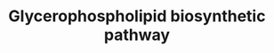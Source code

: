 ---
annotations:
- id: PW:0000354
  parent: classic metabolic pathway
  type: Pathway Ontology
  value: glycerophospholipid metabolic pathway
- id: PW:0001307
  parent: classic metabolic pathway
  type: Pathway Ontology
  value: phosphatidylcholine metabolic pathway
- id: PW:0002418
  parent: classic metabolic pathway
  type: Pathway Ontology
  value: phosphoinositide metabolic pathway
authors:
- Amanzo
- MaintBot
- Mkutmon
- Egonw
- DeSl
- Elisa
- L Dupuis
- Eweitz
- Conroy lipids
citedin:
- link: PMC9015122
  title: Understanding signaling and metabolic paths using semantified and harmonized
    information about biological interactions (2022)
- link: PMC8155553
  title: 'Heterogeneity

    of Lipid and Protein Cartilage Profiles

    Associated with Human Osteoarthritis with or without Type 2 Diabetes

    Mellitus (2021)'
description: 'Glycerophospholipids or phosphoglycerides, in which the hydrophobic
  regions are composed of two fatty acids joined to glycerol; and sphingolipids, in
  which a single fatty acid is joined to a fatty amine, sphingosine, are glycerol-based
  phospholipids and the main component of biological membranes. The hydrophilic moieties
  in these amphipathic compounds may be as a simple as a single -OH at one end of
  the sterol ring system, or they may be more complex. Glycerophospholipds, as well
  as sphingolipids, contained polar or charged alcohols at their polar ends; some
  also contain phosphate groups.  In glycerophospholipids, two fatty acids are ester-linked
  to glycerol at C-1 and C-2, and a highly polar or charged (and therefore hydrophilic)
  head group is attached to C-3 through a phosphodiester bond. All glycerophospholipds
  are derivatives of phosphatidic acid and are named for their polar head groups (e.g.,
  phosphatidylethanolamine and phosphatidylcholine). All have a negative charge on
  the phosphate group at pH 7.0. The head-goup alcohol may also contribute one or
  more charges at pH near 7.0. The fatty acids in glycerophospholipds can be any of
  a wide variety. They are different in different species, in different tissues of
  the same species, and in different types of glycerophospholipids in the same cell
  or tissue. In general, glycerophospholipids contain a saturated fatty acid at C-1
  and an unsaturated fatty acid at C-2, and, in general terms, the fatty acyl groups
  are generally 16 or 18 carbons long.  Eukaryotic membranes contain significant amounts
  of two other types of glycerophospholipids: Plasmalogens and Alkylacylglycerophospholipids.
  Plasmalogens contain a hydrocarbon chain linked to glycerol C-1 via vinyl ether
  linkage whereas alkylacylglycerophospholipids the alkyl substituent at glycerol
  C-1 is attached via an ether linkage. About 20% of mammalian glycerophospholipids
  are plasmalogens, this percentage varies both from species to species and from tissue
  to tissue within a given organism. While plasmalogens comprise only about 0.8% of
  the phospholipids in human liver, they account for around 23% of those in human
  nervous tissue. The alkylacylglycerophospholipids are less abundant than the plasmalogens,
  e.g., about 59% of ethanolamine glycerophospholipids of human heart are plasmalogens,
  whereas only 3.6% are alkylacylglycerophospholipids. However, in bovine erythrocytes,
  75% of the ethanolamine glycerophospholipids are of alkylacyl type.'
last-edited: 2021-11-22
ndex: 2adff52d-8b65-11eb-9e72-0ac135e8bacf
organisms:
- Homo sapiens
redirect_from:
- /index.php/Pathway:WP2533
- /instance/WP2533
- /instance/WP2533_r124384
revision: r124384
schema-jsonld:
- '@context': https://schema.org/
  '@id': https://wikipathways.github.io/pathways/WP2533.html
  '@type': Dataset
  creator:
    '@type': Organization
    name: WikiPathways
  description: 'Glycerophospholipids or phosphoglycerides, in which the hydrophobic
    regions are composed of two fatty acids joined to glycerol; and sphingolipids,
    in which a single fatty acid is joined to a fatty amine, sphingosine, are glycerol-based
    phospholipids and the main component of biological membranes. The hydrophilic
    moieties in these amphipathic compounds may be as a simple as a single -OH at
    one end of the sterol ring system, or they may be more complex. Glycerophospholipds,
    as well as sphingolipids, contained polar or charged alcohols at their polar ends;
    some also contain phosphate groups.  In glycerophospholipids, two fatty acids
    are ester-linked to glycerol at C-1 and C-2, and a highly polar or charged (and
    therefore hydrophilic) head group is attached to C-3 through a phosphodiester
    bond. All glycerophospholipds are derivatives of phosphatidic acid and are named
    for their polar head groups (e.g., phosphatidylethanolamine and phosphatidylcholine).
    All have a negative charge on the phosphate group at pH 7.0. The head-goup alcohol
    may also contribute one or more charges at pH near 7.0. The fatty acids in glycerophospholipds
    can be any of a wide variety. They are different in different species, in different
    tissues of the same species, and in different types of glycerophospholipids in
    the same cell or tissue. In general, glycerophospholipids contain a saturated
    fatty acid at C-1 and an unsaturated fatty acid at C-2, and, in general terms,
    the fatty acyl groups are generally 16 or 18 carbons long.  Eukaryotic membranes
    contain significant amounts of two other types of glycerophospholipids: Plasmalogens
    and Alkylacylglycerophospholipids. Plasmalogens contain a hydrocarbon chain linked
    to glycerol C-1 via vinyl ether linkage whereas alkylacylglycerophospholipids
    the alkyl substituent at glycerol C-1 is attached via an ether linkage. About
    20% of mammalian glycerophospholipids are plasmalogens, this percentage varies
    both from species to species and from tissue to tissue within a given organism.
    While plasmalogens comprise only about 0.8% of the phospholipids in human liver,
    they account for around 23% of those in human nervous tissue. The alkylacylglycerophospholipids
    are less abundant than the plasmalogens, e.g., about 59% of ethanolamine glycerophospholipids
    of human heart are plasmalogens, whereas only 3.6% are alkylacylglycerophospholipids.
    However, in bovine erythrocytes, 75% of the ethanolamine glycerophospholipids
    are of alkylacyl type.'
  keywords:
  - (Plasmanylethanolamine desaturase)EC 1.14.99.19
  - 1,2-diacyl-sn-glycero-3-cytidine-5'-diphosphate(CDP-DAG, CMP-PA)
  - 1,2-diacyl-sn-glycero-3-phosphate(Phosphatidic acid; PA)
  - 1,2-diacyl-sn-glycero-3-phospho-(1'-myo-inositol)(PI)
  - 1,2-diacyl-sn-glycero-3-phospho-(1'-sn-glycerol)(PG)
  - 1,2-diacyl-sn-glycero-3-phosphocholine(PC, Lecithin)
  - 1,2-diacyl-sn-glycero-3-phosphoethanolamine(PE)
  - 1,2-diacyl-sn-glycero-3-phosphoserine(PS)
  - 1,2-diacyl-sn-glycerol(1,2-diacylglycerol; 1,2-DAG)
  - 1-Acyl dihydroxyacetone phosphate(Acyl-DHAP)
  - 1-Alkenyl-2-acyl-glycerophosphocholine
  - 1-Alkyl-2-acetyl-sn-glycerol
  - 1-Alkyl-2-acetyl-sn-glycerol 3-phosphate
  - 1-Alkyl-sn-glycerol
  - 1-Alkyl-sn-glycerol 3-phosphate
  - 1-Alkyldihydroxyacetone phosphate(Octanoyl DHAP)
  - 1-Alkylglycerophosphocholine O-acetyltransferaseEC 2.3.1.67
  - 1-acyl-sn-glycero-3-phosphate(Lysophosphatidic acid; LPA)
  - 1-alkenyl-2-acylglycero-phosphoethanolamine
  - 1-alkyl-2-acetyl-sn-glycero-3-phosphocholine(Platelet Activating Factor, PAF)
  - 1-alkyl-2-acyl-sn-glycero-3-phosphate phosphatase(Phosphatidate phosphatase)EC
    3.1.3.4
  - 1-alkyl-2-acyl-sn-glycero-3-phosphocholine(Plasmanylcholine)
  - 1-alkyl-2-acyl-sn-glycero-3-phosphoethanolamine
  - 1-alkyl-2-acyl-sn-glycerol
  - 1-alkyl-2-acyl-sn-glycerol 3-phosphate(Plasmanic acid)
  - 1-alkyl-sn-glycero-3-phosphocholine(Lyso PAF)
  - 1-phosphatidylinositol 4-kinaseEC 2.7.1.67
  - 1-phosphatidylinositol 4-phosphate 5-kinaseEC 2.7.1.68
  - 1D-myo-Inositol-1-P
  - 2-acylglycerol-3-phosphate O-acyltransferaseEC 2.3.1.52
  - 2H2O
  - 3 (S-adenosyl-methionine)
  - 3 (S-adenosylhomocysteine)
  - ADP
  - ATP
  - Acetyl-CoA
  - Acyl coenzyme A(Acyl-CoA)
  - Acyl-CoA
  - Acyl-CoA:EC 2.3.1.-
  - Acylglycerone-phosphate reductaseEC 1.1.1.101
  - Adenosine diphosphate(ADP)
  - Adenosine triphosphate(ATP)
  - AlkylacetylglycerophosphataseEC 3.1.3.59
  - Alkyldihydroxyacetonephosphate synthase(Alkyl-DHAP synthase)EC 2.5.1.26
  - Alkylglycerol kinaseEC 2.7.1.93
  - Alkylglycerophosphate 2-O-acetyltransferaseEC 2.3.1.105
  - CDP-DAG
  - CDP-choline
  - CDP-choline:1-alkyl-2-acyl-sn-glycerophosphocholine transferase(Diacylglycerol
    cholinephosphotransferase)EC 2.7.8.2
  - CDP-diacylglycerol-glycerol-3-phosphate 3-phosphatidyltransferaseEC 2.7.8.5
  - CDP-diacylglyreol-inositol 3-phosphatidyltransferaseEC 2.7.8.11
  - CDP-ethanolamine
  - CDP-ethanolamine:(Ethanolaminephosphotransferase)EC 2.7.8.1
  - CMP
  - CTP
  - Cardiolipin synthaseEC 2.7.8.-
  - Cardiolipin(DPG, CL)
  - Choline
  - Choline kinaseEC 2.7.1.32
  - Choline-phosphate cytidylyltransferaseEC 2.7.7.15
  - CoA-SH
  - Coenzyme A(CoA-SH)
  - Cytidine diphosphate ethanolamine(CDP-ethanolamine)
  - Cytidine monophosphate(CMP)
  - Cytidine triphosphate(CTP)
  - Cytochrome b
  - D-Glucose-6-P
  - Diacylglycerol O-acyltransferaseEC 2.3.1.20
  - Diacylglycerol cholinephosphotransferase(Cholinephosphotransferase 1)EC 2.7.8.2
  - Diacylglycerol cholinephosphotransferaseEC 2.7.8.2
  - Dihydroxyacetone phosphate
  - Dihydroxyacetone phosphate acyltransferaseEC 2.3.1.42
  - Ethanolamine
  - Ethanolamine kinaseEC 2.7.1.82
  - Ethanolamine phosphate
  - Ethanolamine-phosphate cytidylyltransferaseEC 2.7.7.14
  - Ethanolamine-phosphotransferaseEC 2.7.8.1
  - EthanolaminephosphotransferaseEC 2.7.8.1
  - Fatty acyl-CoA
  - GPAT1
  - GPAT2
  - GPAT3
  - GPAT4
  - Glycerol
  - Glycerol kinaseEC 2.7.1.30
  - Glycerol-3-P
  - Glycerol-3-phosphate 1-O-acyltransferaseEC 2.3.1.15
  - Glycerol-3-phosphate 1-O-acyltransferaseEC 2.3.1.15, mitochondrial
  - Glycerol-3-phosphate dehydrogenase (NAD+)EC 1.1.1.8
  - H2O
  - IPMK
  - Inositol
  - L-serine-phosphatidylethanolamine phosphatidyltransferaseEC 2.7.8.29
  - N-MethyltransferaseEC 2.1.1.-
  - NAD+(Coenzyme I)
  - NADH + H+
  - NADP(Coenzyme II)
  - NADPH + H+
  - Nitrogen group transferasaEC 2.6.-.-
  - PK3CA
  - PK3CB
  - PK3CD
  - PK3CG
  - PPi
  - Phosphatidate cytidylyltransferaseEC 2.7.7.41
  - Phosphatidate phosphataseEC 3.1.3.4
  - Phosphatidylethanolamine N-methyltransferaseEC 2.1.1.17
  - PhosphatidylglycerophosphataseEC 3.1.3.27
  - Phosphatidylinositol-4,5-bisphosphate 3-kinaseEC 2.7.1.153
  - Phosphatidylinositol-4,5-bisphosphate[PIP2(4',5')]
  - Phosphatidylinositol-4-phosphate(PIP)
  - Phosphatidylinositol3,4,5-triphosphate[PIP3(3',4',5')]
  - Phosphocholine(Choline-P)
  - Phospholipase A2EC 3.1.1.4
  - Phospholipase CEC 3.1.4.3
  - Phosphorylethanolamine
  - Pi
  - S-Adenosylhomocysteine(AdoHcy)
  - S-Adenosylmethionine(AdoMet)
  - Serine
  - sn-glycerol-3-phosphate(glycerol-3-P)
  - triacyl-sn-glycerol(Triacylglycerol; TAG)
  license: CC0
  name: Glycerophospholipid biosynthetic pathway
seo: CreativeWork
title: Glycerophospholipid biosynthetic pathway
wpid: WP2533
---